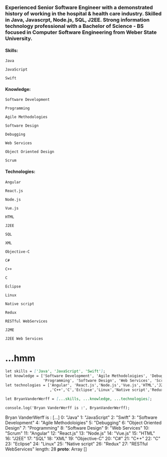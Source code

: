 ### Experienced Senior Software Engineer with a demonstrated history of working in the hospital & health care industry. Skilled in Java, Javascrpt, Node.js, SQL, J2EE. Strong information technology professional with a Bachelor of Science - BS focused in Computer Software Engineering from Weber State University. ###

#### Skills: 

    Java

    JavaScript

    Swift
    
####
#### Knowledge:

    Software Development

    Programming

    Agile Methodologies

    Software Design

    Debugging

    Web Services

    Object Oriented Design

    Scrum
####
#### Technologies:


    Angular

    React.js

    Node.js

    Vue.js

    HTML

    J2EE

    SQL

    XML

    Objective-C

    C#

    C++

    C

    Eclipse

    Linux

    Native script

    Redux

    RESTful WebServices
    
    J2ME

    J2EE Web Services
####

# ...hmm #

```markdown
let skills = ['Java', 'JavaScript', 'Swift'];
let knowledge = ['Software Development', 'Agile Methodoloigies', 'Debugging', 'Object Oriented Design',
                 'Programming', 'Software Design', 'Web Services', 'Scrum'];
let technologies = ['Angular', 'React.js','Node.js','Vue.js','HTML','J2EE','SQL','XML','Objective-C','C#'
                    ,'C++','C','Eclipse','Linux','Native script','Redux','RESTful WebServices'];

let BryanVanderWerff = [...skills, ...knowledge, ...technologies];

console.log('Bryan VanderWerff is :', BryanVanderWerff);
```

Bryan VanderWerff is : 
[…]
0: "Java"
1: "JavaScript"
2: "Swift"
3: "Software Development"
4: "Agile Methodoloigies"
5: "Debugging"
6: "Object Oriented Design"
7: "Programming"
8: "Software Design"
9: "Web Services"
10: "Scrum"
11: "Angular"
12: "React.js"
13: "Node.js"
14: "Vue.js"
15: "HTML"
16: "J2EE"
17: "SQL"
18: "XML"
19: "Objective-C"
20: "C#"
21: "C++"
22: "C"
23: "Eclipse"
24: "Linux"
25: "Native script"
26: "Redux"
27: "RESTful WebServices"
length: 28
__proto__: Array []
